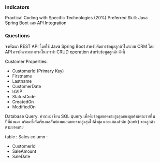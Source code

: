 
### Indicators
Practical Coding with Specific Technologies (20%)
Preferred Skill: Java Spring Boot และ API Integration


### Questions
จงพัฒนา REST API โดยใช้ Java Spring Boot สำหรับจัดการข้อมูลลูกค้าในระบบ CRM โดย API ควรมีความสามารถในการทำ CRUD operation สำหรับข้อมูลลูกค้า ดังนี้

Customer Properties:
- CustomerId (Primary Key)
- Firstname
- Lastname
- CustomerDate
- IsVIP
- StatusCode
- CreatedOn
- ModifiedOn

Database Query:
คำถาม: เขียน SQL query เพื่อดึงข้อมูลยอดขายสูงสุดของลูกค้าแต่ละรายในปีที่ผ่านมา พร้อมทั้งจัดเรียงผลลัพธ์ตามยอดขายจากสูงสุดไปต่ำสุด และแสดงลำดับ (rank) ของลูกค้าตามยอดขาย

table :  Sales
column :
- CustomerId
- SaleAmount
- SaleDate
